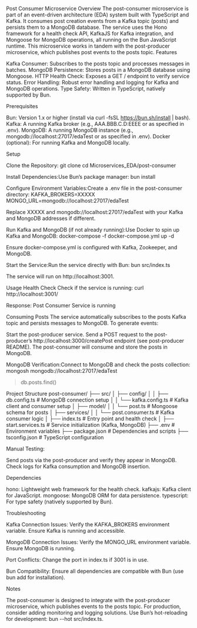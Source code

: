 Post Consumer Microservice
Overview
The post-consumer microservice is part of an event-driven architecture (EDA) system built with TypeScript and Kafka. It consumes post creation events from a Kafka topic (posts) and persists them to a MongoDB database. The service uses the Hono framework for a health check API, KafkaJS for Kafka integration, and Mongoose for MongoDB operations, all running on the Bun JavaScript runtime.
This microservice works in tandem with the post-producer microservice, which publishes post events to the posts topic.
Features

Kafka Consumer: Subscribes to the posts topic and processes messages in batches.
MongoDB Persistence: Stores posts in a MongoDB database using Mongoose.
HTTP Health Check: Exposes a GET / endpoint to verify service status.
Error Handling: Robust error handling and logging for Kafka and MongoDB operations.
Type Safety: Written in TypeScript, natively supported by Bun.

Prerequisites

Bun: Version 1.x or higher (install via curl -fsSL https://bun.sh/install | bash).
Kafka: A running Kafka broker (e.g., AAA.BBB.C.D:EEEE or as specified in .env).
MongoDB: A running MongoDB instance (e.g., mongodb://localhost:27017/edaTest or as specified in .env).
Docker (optional): For running Kafka and MongoDB locally.

Setup

Clone the Repository:
git clone
cd Microservices_EDA/post-consumer


Install Dependencies:Use Bun’s package manager:
bun install


Configure Environment Variables:Create a .env file in the post-consumer directory:
KAFKA_BROKERS=XXXXX
MONGO_URL=mongodb://localhost:27017/edaTest

Replace XXXXX and mongodb://localhost:27017/edaTest with your Kafka and MongoDB addresses if different.

Run Kafka and MongoDB (if not already running):Use Docker to spin up Kafka and MongoDB:
docker-compose -f docker-compose.yml up -d

Ensure docker-compose.yml is configured with Kafka, Zookeeper, and MongoDB.

Start the Service:Run the service directly with Bun:
bun src/index.ts

The service will run on http://localhost:3001.


Usage
Health Check
Check if the service is running:
curl http://localhost:3001/

Response:
Post Consumer Service is running

Consuming Posts
The service automatically subscribes to the posts Kafka topic and persists messages to MongoDB. To generate events:

Start the post-producer service.
Send a POST request to the post-producer’s http://localhost:3000/createPost endpoint (see post-producer README).
The post-consumer will consume and store the posts in MongoDB.

MongoDB Verification:Connect to MongoDB and check the posts collection:
mongosh mongodb://localhost:27017/edaTest
> db.posts.find()

Project Structure
post-consumer/
├── src/
│   ├── config/
│   │   ├── db.config.ts         # MongoDB connection setup
│   │   └── kafka.config.ts      # Kafka client and consumer setup
│   ├── model/
│   │   └── post.ts              # Mongoose schema for posts
│   ├── services/
│   │   └── post.consumer.ts     # Kafka consumer logic
│   ├── index.ts                 # Entry point and health check
│   ├── start.services.ts        # Service initialization (Kafka, MongoDB)
├── .env                         # Environment variables
├── package.json                 # Dependencies and scripts
├── tsconfig.json                # TypeScript configuration

Manual Testing:

Send posts via the post-producer and verify they appear in MongoDB.
Check logs for Kafka consumption and MongoDB insertion.



Dependencies

hono: Lightweight web framework for the health check.
kafkajs: Kafka client for JavaScript.
mongoose: MongoDB ORM for data persistence.
typescript: For type safety (natively supported by Bun).

Troubleshooting

Kafka Connection Issues:
Verify the KAFKA_BROKERS environment variable.
Ensure Kafka is running and accessible.


MongoDB Connection Issues:
Verify the MONGO_URL environment variable.
Ensure MongoDB is running.


Port Conflicts:
Change the port in index.ts if 3001 is in use.


Bun Compatibility:
Ensure all dependencies are compatible with Bun (use bun add for installation).



Notes

The post-consumer is designed to integrate with the post-producer microservice, which publishes events to the posts topic.
For production, consider adding monitoring and logging solutions.
Use Bun’s hot-reloading for development: bun --hot src/index.ts.

